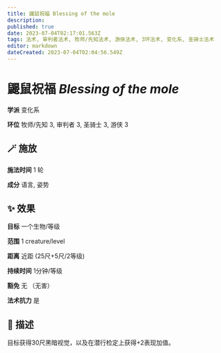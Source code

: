 ```yaml
---
title: 鼹鼠祝福 Blessing of the mole
description: 
published: true
date: 2023-07-04T02:17:01.563Z
tags: 法术, 审判者法术, 牧师/先知法术, 游侠法术, 3环法术, 变化系, 圣骑士法术
editor: markdown
dateCreated: 2023-07-04T02:04:56.549Z
---
```


# **鼹鼠祝福** *Blessing of the mole*

**学派** 变化系 

**环位** 牧师/先知 3, 审判者 3, 圣骑士 3, 游侠 3

## 🪄 施放

**施法时间** 1 轮

**成分** 语言, 姿势

## ✨ 效果 

**目标** 一个生物/等级 

**范围** 1 creature/level

**距离** 近距 (25尺+5尺/2等级)  

**持续时间** 1分钟/等级 

**豁免** 无 （无害）

**法术抗力** 是

## 📖 描述

目标获得30尺黑暗视觉，以及在潜行检定上获得+2表现加值。
    